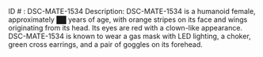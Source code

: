 ID # : DSC-MATE-1534
Description: DSC-MATE-1534 is a humanoid female, approximately ██ years of age, with orange stripes on its face and wings originating from its head. Its eyes are red with a clown-like appearance. DSC-MATE-1534 is known to wear a gas mask with LED lighting, a choker, green cross earrings, and a pair of goggles on its forehead.